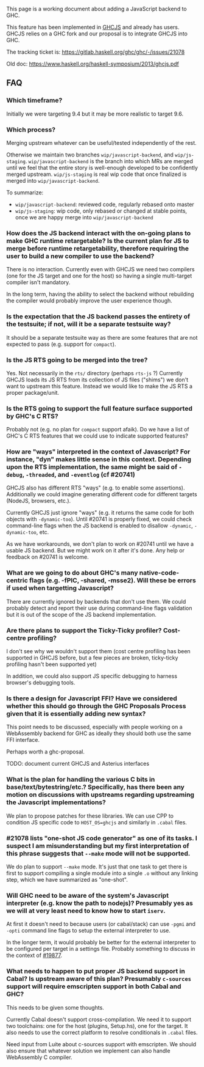 This page is a working document about adding a JavaScript backend to GHC.

This feature has been implemented in [GHCJS](https://github.com/ghcjs/ghcjs) and already has users. GHCJS relies on a GHC fork and our proposal is to integrate GHCJS into GHC.

The tracking ticket is: <https://gitlab.haskell.org/ghc/ghc/-/issues/21078>

Old doc: https://www.haskell.org/haskell-symposium/2013/ghcjs.pdf

## FAQ

### Which timeframe?

Initially we were targeting 9.4 but it may be more realistic to target 9.6.

### Which process?

Merging upstream whatever can be useful/tested independently of the rest.

Otherwise we maintain two branches `wip/javascript-backend`, and `wip/js-staging`. `wip/javascript-backend` is the branch into which MRs are merged until we feel that the entire story is well-enough developed to be confidently merged upstream. `wip/js-staging` is real wip code that once finalized is merged into `wip/javascript-backend`. 

To summarize:
- `wip/javascript-backend`: reviewed code, regularly rebased onto master
- `wip/js-staging`: wip code, only rebased or changed at stable points, once we are happy merge into `wip/javascript-backend` 

### How does the JS backend interact with the on-going plans to make GHC runtime retargetable? Is the current plan for JS to merge before runtime retargetability, therefore requiring the user to build a new compiler to use the backend?

There is no interaction. Currently even with GHCJS we need two compilers (one for the JS target and one for the host) so having a single multi-target compiler isn't mandatory.

In the long term, having the ability to select the backend without rebuilding the compiler would probably improve the user experience though.

### Is the expectation that the JS backend passes the entirety of the testsuite; if not, will it be a separate testsuite way?

It should be a separate testsuite way as there are some features that are not expected to pass (e.g. support for `compact`).

### Is the JS RTS going to be merged into the tree?

Yes. Not necessarily in the `rts/` directory (perhaps `rts-js` ?) Currently GHCJS loads its JS RTS from its collection of JS files ("shims") we don't want to upstream this feature. Instead we would like to make the JS RTS a proper package/unit.

### Is the RTS going to support the full feature surface supported by GHC's C RTS?

Probably not (e.g. no plan for `compact` support afaik). Do we have a list of GHC's C RTS features that we could use to indicate supported features?

### How are "ways" interpreted in the context of Javascript? For instance, "dyn" makes little sense in this context. Depending upon the RTS implementation, the same might be said of `-debug`, `-threaded`, and `-eventlog` (cf #20741)

GHCJS also has different RTS "ways" (e.g. to enable some assertions). Additionally we could imagine generating different code for different targets (NodeJS, browsers, etc.).

Currently GHCJS just ignore "ways" (e.g. it returns the same code for both objects with `-dynamic-too`). Until #20741 is properly fixed, we could check command-line flags when the JS backend is enabled to disallow `-dynamic`, `-dynamic-too`, etc.

As we have workarounds, we don't plan to work on #20741 until we have a usable JS backend. But we might work on it after it's done. Any help or feedback on #20741 is welcome.

### What are we going to do about GHC's many native-code-centric flags (e.g. -fPIC, -shared, -msse2). Will these be errors if used when targetting Javascript?

There are currently ignored by backends that don't use them. We could probably detect and report their use during command-line flags validation but it is out of the scope of the JS backend implementation.

### Are there plans to support the Ticky-Ticky profiler? Cost-centre profiling?

I don't see why we wouldn't support them (cost centre profiling has been supported in GHCJS before, but a few pieces are broken, ticky-ticky profiling hasn't been supported yet)

In addition, we could also support JS specific debugging to harness browser's debugging tools.

### Is there a design for Javascript FFI? Have we considered whether this should go through the GHC Proposals Process given that it is essentially adding new syntax?

This point needs to be discussed, especially with people working on a WebAssembly backend for GHC as ideally they should both use the same FFI interface.

Perhaps worth a ghc-proposal.

TODO: document current GHCJS and Asterius interfaces

### What is the plan for handling the various C bits in base/text/bytestring/etc.? Specifically, has there been any motion on discussions with upstreams regarding upstreaming the Javascript implementations?

We plan to propose patches for these libraries. We can use CPP to condition JS specific code to `HOST_OS=ghcjs` and similarly in `.cabal` files.

### #21078 lists "one-shot JS code generator" as one of its tasks. I suspect I am misunderstanding but my first interpretation of this phrase suggests that `--make` mode will not be supported.

We do plan to support `--make` mode. It's just that one task to get there is first to support compiling a single module into a single `.o` without any linking step, which we have summarized as "one-shot".

### Will GHC need to be aware of the system's Javascript interpreter (e.g. know the path to nodejs)? Presumably yes as we will at very least need to know how to start `iserv`.

At first it doesn't need to because users (or cabal/stack) can use `-pgmi` and `-opti` command line flags to setup the external interpreter to use.

In the longer term, it would probably be better for the external interpreter to be configured per target in a settings file. Probably something to discuss in the context of [#19877](https://gitlab.haskell.org/ghc/ghc/-/issues/19877).

### What needs to happen to put proper JS backend support in Cabal? Is upstream aware of this plan? Presumably `c-sources` support will require emscripten support in both Cabal and GHC?

This needs to be given some thoughts.

Currently Cabal doesn't support cross-compilation. We need it to support two toolchains: one for the host (plugins, Setup.hs), one for the target. It also needs to use the correct platform to resolve conditionals in `.cabal` files.

Need input from Luite about c-sources support with emscripten. We should also ensure that whatever solution we implement can also handle WebAssembly C compiler.